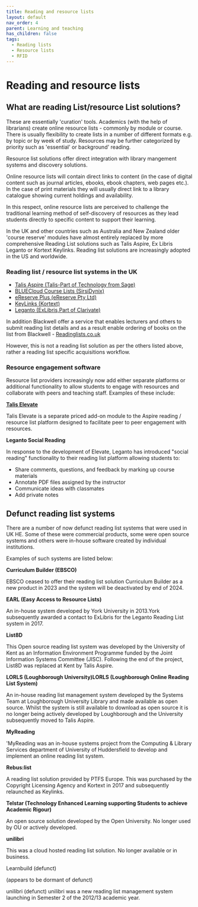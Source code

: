 ```yaml
---
title: Reading and resource lists
layout: default
nav_order: 4
parent: Learning and teaching
has_children: false
tags:
  - Reading lists
  - Resource lists
  - RFID
---
```

# Reading and resource lists

## What are reading List/resource List solutions?

These are essentially 'curation' tools. Academics (with the help of librarians) create online resource lists - commonly by module or course. There is usually flexibility to create lists in a number of different formats e.g. by topic or by week of study. Resources may be further categorized by priority such as 'essential' or background' reading.

Resource list solutions offer direct integration with library mangement systems and discovery solutions.

Online resource lists will contain direct links to content (in the case of digital content such as journal articles, ebooks, ebook chapters, web pages etc.). In the case of print materials they will usually direct link to a library catalogue showing current holdings and availability.

In this respect, online resource lists are perceived to challenge the traditional learning method of self-discovery of resources as they lead students directly to specific content to support their learning.

In the UK and other countries such as Australia and New Zealand older 'course reserve' modules have almost entirely replaced by more comprehensive Reading List solutions such as Talis Aspire, Ex Libris Leganto or Kortext Keylinks. Reading list solutions are increasingly adopted in the US and worldwide.

### Reading list / resource list systems in the UK

* [Talis Aspire (Talis-Part of Technology from Sage)](https://talis.com/talis-aspire/)
* [BLUECloud Course Lists (SirsiDynix)](https://www.sirsidynix.com/bluecloud-course-lists/)
* [eReserve Plus (eReserve Pty Ltd)](https://www.ereserve.com.au/)
* [KeyLinks (Kortext)](https://www.kortext.com/keylinks/)
* [Leganto (ExLibris,Part of Clarivate)](https://exlibrisgroup.com/products/leganto-reading-list-management-system/)

In addition Blackwell offer a service that enables lecturers and others to submit reading list details and as a result enable ordering of books on the list from Blackwell - [Readinglists.co.uk](https://blackwells.co.uk/rsl/index.dfp)

However, this is not a reading list solution as per the others listed above, rather a reading list specific acquisitions workflow.

### Resource engagement software

Resource list providers increasingly now add either separate platforms or additional functionality to allow students to engage with resources and collaborate with peers and teaching staff. Examples of these include:

**[Talis Elevate](https://talis.com/talis-elevate/)**

Talis Elevate is a separate priced add-on module to the Aspire reading / resource list platform designed to facilitate peer to peer engagement with resources.

**Leganto Social Reading**

In response to the development of Elevate, Leganto has introduced "social reading" functionality to their reading list platform allowing students to:

* Share comments, questions, and feedback by marking up course materials
* Annotate PDF files assigned by the instructor
* Communicate ideas with classmates
* Add private notes

## Defunct reading list systems

There are a number of now defunct reading list systems that were used in UK HE. Some of these were commercial products, some were open source systems and others were in-house software created by individual institutions.

Examples of such systems are listed below:

**Curriculum Builder (EBSCO)**

EBSCO ceased to offer their reading list solution Curriculum Builder as a new product in 2023 and the system will be deactivated by end of 2024.

**EARL (Easy Access to Resource Lists)**

An in-house system developed by York University in 2013.York subsequently awarded a contact to ExLibris for the Leganto Reading List system in 2017.

**List8D**

This Open source reading list system was developed by the University of Kent as an Information Environment Programme funded by the Joint Information Systems Committee (JISC). Following the end of the project, List8D was replaced at Kent by Talis Aspire.

**LORLS (Loughborough University)LORLS (Loughborough Online Reading List System)**

An in-house reading list management system developed by the Systems Team at Loughborough University Library and made available as open source. Whilst the system is still available to download as open source it is no longer being actively developed by Loughborough and the University subsequently moved to Talis Aspire.

**MyReading**

'MyReading was an in-house systems project from the Computing & Library Services department of University of Huddersfield to develop and implement an online reading list system.

**Rebus:list**

A reading list solution provided by PTFS Europe. This was purchased by the Copyright Licensing Agency and Kortext in 2017 and subsequently relaunched as Keylinks.

**Telstar (Technology Enhanced Learning supporting Students to achieve Academic Rigour)**

An open source solution developed by the Open University. No longer used by OU or actively developed.

**unilibri**

This was a cloud hosted reading list solution. No longer available or in business.

Learnbuild (defunct)

(appears to be dormant of defunct)

unilibri (defunct) unilibri was a new reading list management system launching in Semester 2 of the 2012/13 academic year.

[](https://talis.com/talis-elevate/)
